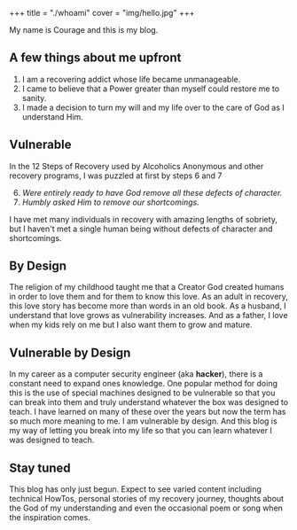 +++
title = "./whoami"
cover = "img/hello.jpg"
+++

My name is Courage and this is my blog.

## A few things about me upfront

1. I am a recovering addict whose life became unmanageable.
2. I came to believe that a Power greater than myself could restore me to sanity.
3. I made a decision to turn my will and my life over to the care of God as I understand Him.

## Vulnerable

In the 12 Steps of Recovery used by Alcoholics Anonymous and other recovery programs, I was puzzled at first by steps 6 and 7

6. _Were entirely ready to have God remove all these defects of character._
7. _Humbly asked Him to remove our shortcomings._

I have met many individuals in recovery with amazing lengths of sobriety, but I haven't met a single human being without defects of character and shortcomings.

## By Design

The religion of my childhood taught me that a Creator God created humans in order to love them and for them to know this love. As an adult in recovery, this love story has become more than words in an old book. As a husband, I understand that love grows as vulnerability increases. And as a father, I love when my kids rely on me but I also want them to grow and mature.

## Vulnerable by Design

In my career as a computer security engineer (aka **hacker**), there is a constant need to expand ones knowledge. One popular method for doing this is the use of special machines designed to be vulnerable so that you can break into them and truly understand whatever the box was designed to teach. I have learned on many of these over the years but now the term has so much more meaning to me. I am vulnerable by design. And this blog is my way of letting you break into my life so that you can learn whatever I was designed to teach.

## Stay tuned
This blog has only just begun. Expect to see varied content including technical HowTos, personal stories of my recovery journey, thoughts about the God of my understanding and even the occasional poem or song when the inspiration comes. 